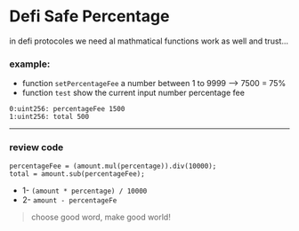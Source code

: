 # Defi Safe Percentage
in defi protocoles we need al mathmatical functions work as well and trust...

### example:
- function `setPercentageFee` a number between 1 to 9999 --> 7500 = 75%
- function `test` show the current input number percentage fee

```
0:uint256: percentageFee 1500
1:uint256: total 500
```
---

### review code
```solidity
percentageFee = (amount.mul(percentage)).div(10000);
total = amount.sub(percentageFee);
```

- 1- `(amount * percentage) / 10000`
- 2- `amount - percentageFe`

> choose good word, make good world!
